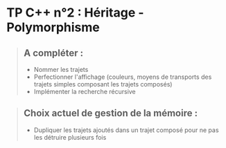 # TP C++ n°2 : Héritage - Polymorphisme
>## A compléter :
>
>- Nommer les trajets
>- Perfectionner l'affichage (couleurs, moyens de transports des trajets simples composant les trajets composés)
>- Implémenter la recherche récursive

>## Choix actuel de gestion de la mémoire :
>
>- Dupliquer les trajets ajoutés dans un trajet composé pour ne pas les détruire plusieurs fois